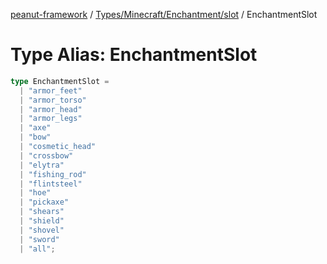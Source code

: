 [peanut-framework](../../../../../modules.md) / [Types/Minecraft/Enchantment/slot](../index.md) / EnchantmentSlot

# Type Alias: EnchantmentSlot

```ts
type EnchantmentSlot = 
  | "armor_feet"
  | "armor_torso"
  | "armor_head"
  | "armor_legs"
  | "axe"
  | "bow"
  | "cosmetic_head"
  | "crossbow"
  | "elytra"
  | "fishing_rod"
  | "flintsteel"
  | "hoe"
  | "pickaxe"
  | "shears"
  | "shield"
  | "shovel"
  | "sword"
  | "all";
```
